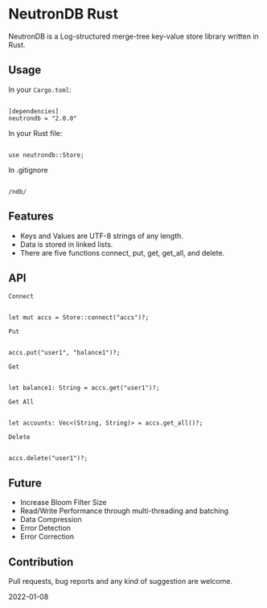 
# NeutronDB Rust

NeutronDB is a Log-structured merge-tree key-value store library written in Rust.

## Usage

In your `Cargo.toml`:

```

[dependencies]
neutrondb = "2.0.0"

```

In your Rust file:

```

use neutrondb::Store;

```

In .gitignore

```

/ndb/

```

## Features
- Keys and Values are UTF-8 strings of any length.
- Data is stored in linked lists.
- There are five functions connect, put, get, get_all, and delete.

## API

`Connect`

```

let mut accs = Store::connect("accs")?;

```

`Put`

```

accs.put("user1", "balance1")?;

```

`Get`

```

let balance1: String = accs.get("user1")?;

```

`Get All`

```

let accounts: Vec<(String, String)> = accs.get_all()?;

```

`Delete`

```

accs.delete("user1")?;

```

## Future
- Increase Bloom Filter Size
- Read/Write Performance through multi-threading and batching
- Data Compression
- Error Detection
- Error Correction

## Contribution
Pull requests, bug reports and any kind of suggestion are welcome.

2022-01-08
